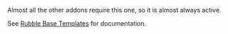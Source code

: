 
Almost all the other addons require this one, so it is almost always active.

See [Rubble Base Templates](/doc/Rubble%20Base%20Templates.md) for documentation.
